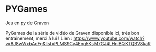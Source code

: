 # PYGames
Jeu en py de Graven

PyGames de la série de vidéo de Graven disponible ici, très bon entrainement, merci à lui !
Lien : https://www.youtube.com/watch?v=8J8wWxbAdFg&list=PLMS9Cy4Enq5KsM7GJ4LHnlBQKTQBV8kaR
